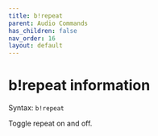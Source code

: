 ```yaml
---
title: b!repeat
parent: Audio Commands
has_children: false
nav_order: 16
layout: default
---
```


# b!repeat information
Syntax: `b!repeat`

Toggle repeat on and off.
